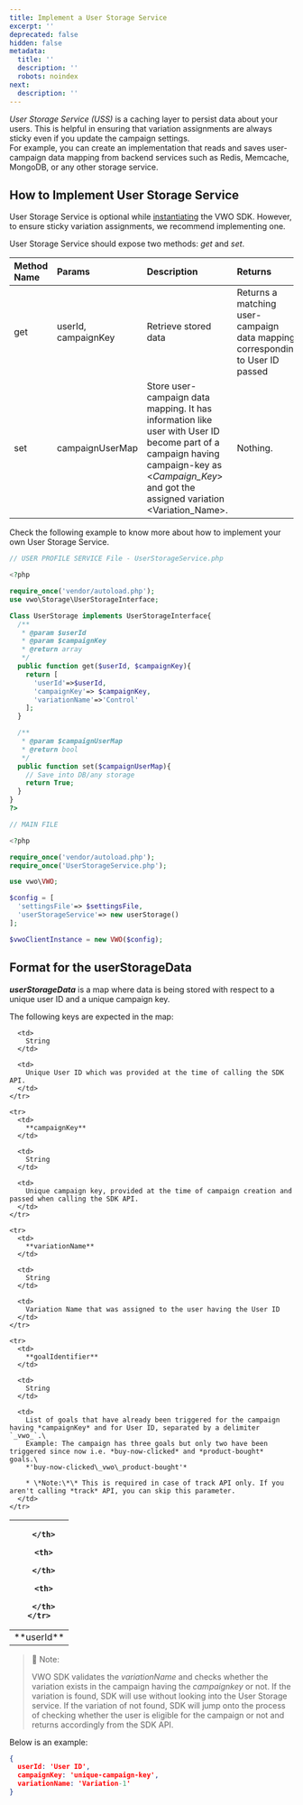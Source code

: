```yaml
---
title: Implement a User Storage Service
excerpt: ''
deprecated: false
hidden: false
metadata:
  title: ''
  description: ''
  robots: noindex
next:
  description: ''
---
```

*User Storage Service (USS)* is a caching layer to persist data about your users. This is helpful in ensuring that variation assignments are always sticky even if you update the campaign settings.\
For example, you can create an implementation that reads and saves user-campaign data mapping from backend services such as Redis, Memcache, MongoDB, or any other storage service.

## How to Implement User Storage Service

User Storage Service is optional while [instantiating](https://developers.vwo.com/docs/php-launch) the VWO SDK. However, to ensure sticky variation assignments, we recommend implementing one.

User Storage Service should expose two methods: *get* and *set*.

| Method Name | Params              | Description                                                                                                                                                                                        | Returns                                                                       |
| :---------- | :------------------ | :------------------------------------------------------------------------------------------------------------------------------------------------------------------------------------------------- | :---------------------------------------------------------------------------- |
| get         | userId, campaignKey | Retrieve stored data                                                                                                                                                                               | Returns a matching user-campaign data mapping corresponding to User ID passed |
| set         | campaignUserMap     | Store user-campaign data mapping. It has information like user with User ID become part of a campaign having campaign-key as \<*Campaign\_Key*> and got the assigned variation \<Variation\_Name>. | Nothing.                                                                      |

Check the following example to know more about how to implement your own User Storage Service.

```php
// USER PROFILE SERVICE File - UserStorageService.php

<?php

require_once('vendor/autoload.php');
use vwo\Storage\UserStorageInterface;

Class UserStorage implements UserStorageInterface{
  /**
   * @param $userId
   * @param $campaignKey
   * @return array
   */
  public function get($userId, $campaignKey){  
    return [
      'userId'=>$userId,
      'campaignKey'=> $campaignKey,
      'variationName'=>'Control'
    ];
  }

  /**
   * @param $campaignUserMap
   * @return bool
   */
  public function set($campaignUserMap){
    // Save into DB/any storage
    return True;
  }
}
?>

// MAIN FILE

<?php

require_once('vendor/autoload.php');
require_once('UserStorageService.php');

use vwo\VWO;

$config = [
  'settingsFile'=> $settingsFile,
  'userStorageService'=> new userStorage()
];

$vwoClientInstance = new VWO($config);
```

## Format for the userStorageData

***userStorageData*** is a map where data is being stored with respect to a unique user ID and a unique campaign key.

The following keys are expected in the map:

<Table align={["left","left","left"]}>
  <thead>
    <tr>
      <th>

      </th>

      <th>

      </th>

      <th>

      </th>
    </tr>
  </thead>

  <tbody>
    <tr>
      <td>
        **userId** 
      </td>

      <td>
        String
      </td>

      <td>
        Unique User ID which was provided at the time of calling the SDK API.
      </td>
    </tr>

    <tr>
      <td>
        **campaignKey** 
      </td>

      <td>
        String
      </td>

      <td>
        Unique campaign key, provided at the time of campaign creation and passed when calling the SDK API.
      </td>
    </tr>

    <tr>
      <td>
        **variationName** 
      </td>

      <td>
        String
      </td>

      <td>
        Variation Name that was assigned to the user having the User ID
      </td>
    </tr>

    <tr>
      <td>
        **goalIdentifier** 
      </td>

      <td>
        String
      </td>

      <td>
        List of goals that have already been triggered for the campaign having *campaignKey* and for User ID, separated by a delimiter `_vwo_`.\
        Example: The campaign has three goals but only two have been triggered since now i.e. *buy-now-clicked* and *product-bought* goals.\
        *'buy-now-clicked\_vwo\_product-bought'*  

        * \*Note:\*\* This is required in case of track API only. If you aren't calling *track* API, you can skip this parameter.
      </td>
    </tr>
  </tbody>
</Table>

> 🚧 Note:
>
> VWO SDK validates the *variationName* and checks whether the variation exists in the campaign having the *campaignkey* or not. If the variation is found, SDK will use without looking into the User Storage service. If the variation of not found, SDK will jump onto the process of checking whether the user is eligible for the campaign or not and returns accordingly from the SDK API.

Below is an example:

```json JSON
{
  userId: 'User ID',
  campaignKey: 'unique-campaign-key',
  variationName: 'Variation-1'
}
```
